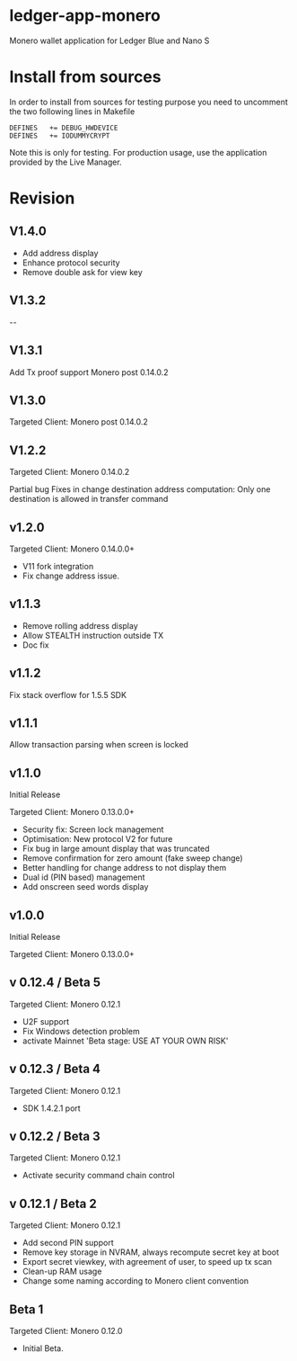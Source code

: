 # ledger-app-monero

Monero wallet application for Ledger Blue and Nano S

# Install from sources

In order to install from sources for testing purpose you need to uncomment the two following lines in Makefile

    DEFINES   += DEBUG_HWDEVICE
    DEFINES   += IODUMMYCRYPT

Note this is only for testing. For production usage, use the application provided by the Live Manager.

# Revision

## V1.4.0

- Add address display
- Enhance protocol security
- Remove double ask for view key

## V1.3.2

--

## V1.3.1

Add Tx proof support Monero post 0.14.0.2

## V1.3.0

Targeted Client: Monero post 0.14.0.2

## V1.2.2

Targeted Client: Monero 0.14.0.2

Partial bug Fixes in change destination address computation: Only one destination
is allowed in transfer command

## v1.2.0

Targeted Client: Monero 0.14.0.0+

- V11 fork integration
- Fix change address issue.

## v1.1.3

- Remove rolling address display
- Allow STEALTH instruction outside TX
- Doc fix

## v1.1.2

Fix stack overflow for 1.5.5 SDK

## v1.1.1

Allow transaction parsing when screen is locked

## v1.1.0

Initial Release

Targeted Client: Monero 0.13.0.0+

- Security fix: Screen lock management
- Optimisation: New protocol V2 for future
- Fix bug in large amount display that was truncated
- Remove confirmation for zero amount (fake sweep change)
- Better handling for change address to not display them
- Dual id (PIN based) management
- Add onscreen seed words display


## v1.0.0

Initial Release

Targeted Client: Monero 0.13.0.0+


## v 0.12.4 / Beta 5

Targeted Client: Monero 0.12.1

- U2F support
- Fix Windows detection problem
- activate Mainnet 'Beta stage: USE AT YOUR OWN RISK'

## v 0.12.3 / Beta 4

Targeted Client: Monero 0.12.1

- SDK 1.4.2.1 port

## v 0.12.2 / Beta 3

Targeted Client: Monero 0.12.1

- Activate security command chain control


## v 0.12.1 / Beta 2

Targeted Client: Monero 0.12.1

- Add second PIN support
- Remove key storage  in NVRAM, always recompute secret key at boot
- Export secret viewkey, with agreement of user, to speed up tx scan
- Clean-up RAM usage
- Change some naming according to Monero client convention

## Beta 1

Targeted Client: Monero 0.12.0

- Initial Beta.
